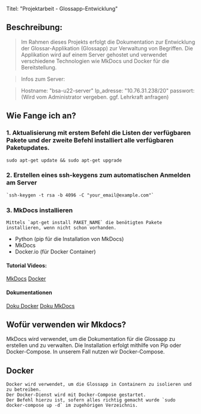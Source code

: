 
Titel: "Projektarbeit - Glossapp-Entwicklung"

## Beschreibung: 


>Im Rahmen dieses Projekts erfolgt die Dokumentation zur Entwicklung der Glossar-Applikation (Glossapp) zur Verwaltung von Begriffen.
>Die Applikation wird auf einem Server gehostet und verwendet verschiedene Technologien wie MkDocs und Docker für die Bereitstellung.

>Infos zum Server:
  
> Hostname: "bsa-u22-server"
> Ip_adresse: "10.76.31.238/20"
> passwort: (Wird vom Administrator vergeben. ggf. Lehrkraft anfragen)


## Wie Fange ich an?

### 1. Aktualisierung mit erstem Befehl die Listen der verfügbaren Pakete und der zweite Befehl installiert alle verfügbaren Paketupdates.

`sudo apt-get update && sudo apt-get upgrade`

### 2. Erstellen eines ssh-keygens zum automatischen Anmelden am Server
    `ssh-keygen -t rsa -b 4096 -C "your_email@example.com"`

### 3. MkDocs installieren

    Mittels `apt-get install PAKET_NAME` die benötigten Pakete installieren, wenn nicht schon vorhanden.

   - Python (pip für die Installation von MkDocs)
   - MkDocs 
   - Docker.io (für Docker Container)


#### Tutorial Videos:

[MkDocs](*https://www.youtube.com/watch?v=K2RDsWgwDTU)
[Docker](*https://www.youtube.com/watch?v=K2RDsWgwDTU)

#### Dokumentationen


[Doku Docker](*https://www.docker.com/get-started/)
[Doku MkDocs](*https://www.mkdocs.org/getting-started/)

## Wofür verwenden wir Mkdocs?
MkDocs wird verwendet, um die Dokumentation für die Glossapp zu erstellen und zu verwalten.
Die Installation erfolgt mithilfe von Pip oder Docker-Compose. In unserem Fall nutzen wir Docker-Compose.


##  Docker
    Docker wird verwendet, um die Glossapp in Containern zu isolieren und zu betreiben.
    Der Docker-Dienst wird mit Docker-Compose gestartet.
    Der Befehl hierzu ist, sofern alles richtig gemacht wurde `sudo docker-compose up -d` im zugehörigen Verzeichnis.




